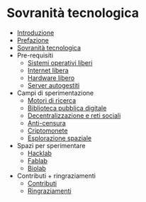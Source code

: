 # Sovranità tecnologica
* [Introduzione](/intro/introita.md)
* [Prefazione](/intro/prefazioneita.md)
* [Sovranità tecnologica](/intro/st.md)
* Pre-requisiti
  * [Sistemi operativi liberi](/pre_requisiti/01_sistemi_operativi_liberi.md)
  * [Internet libera](/pre_requisiti/02_internet_libera_e_reti_mesh.md)
  * [Hardware libero](/pre_requisiti/03_hardware_libero.md)
  * [Server autogestiti](/pre_requisiti/04_server_autogestiti.md)
* Campi di sperimentazione
  * [Motori di ricerca](/campi_di_sperimentazione/motori_di_ricerca.md)
  * [Biblioteca pubblica digitale](//campi_di_sperimentazione/06_biblioteche_pubbliche_digitali.md)
  * [Decentralizzazione e reti sociali](/campi_di_sperimentazione/decentralizzazione_e_reti_sociali.md)
  * [Anti-censura](/campi_di_sperimentazione/anticensura.md)
  * [Criptomonete](/campi_di_sperimentazione/criptomonete.md)
  * [Esplorazione spaziale](/campi_di_sperimentazione/16_esplorazione_spaziale.md)
* Spazi per sperimentare
  * [Hacklab](/spazi_per_sperimentare/hacklabs.md)
  * [Fablab](/spazi_per_sperimentare/fablabs.md)
  * [Biolab](/spazi_per_sperimentare/biolabs.md)
* Contributi + ringraziamenti
  * [Contributi](/contributi.md)
  * [Ringraziamenti](/ringraziamenti.md)

